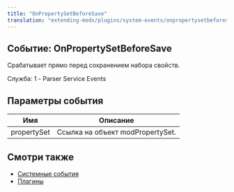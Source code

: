 ```yaml
---
title: "OnPropertySetBeforeSave"
translation: "extending-modx/plugins/system-events/onpropertysetbeforesave"
---
```


## Событие: OnPropertySetBeforeSave

Срабатывает прямо перед сохранением набора свойств.

Служба: 1 - Parser Service Events

## Параметры события

| Имя         | Описание                         |
| ----------- | -------------------------------- |
| propertySet | Ссылка на объект modPropertySet. |

## Смотри также

- [Системные события](extending-modx/plugins/system-events "Системные события")
- [Плагины](extending-modx/plugins "Плагины")
